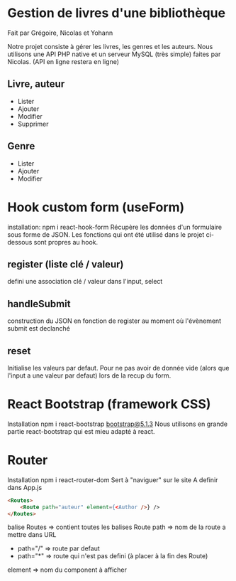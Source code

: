 # Gestion de livres d'une bibliothèque
Fait par Grégoire, Nicolas et Yohann

Notre projet consiste à gérer les livres, les genres et les auteurs.
Nous utilisons une API PHP native et un serveur MySQL (très simple) faites par Nicolas.
(API en ligne restera en ligne)

## Livre, auteur
<ul>
    <li>Lister</li>
    <li>Ajouter</li>
    <li>Modifier</li>
    <li>Supprimer</li>
</ul>

## Genre
<ul>
    <li>Lister</li>
    <li>Ajouter</li>
    <li>Modifier</li>
</ul>

# Hook custom form (useForm)
installation: npm i react-hook-form
Récupère les données d'un formulaire sous forme de JSON.
Les fonctions qui ont été utilisé dans le projet ci-dessous sont propres au hook.

## register (liste clé / valeur)
defini une association clé / valeur dans l'input, select

## handleSubmit
construction du JSON en fonction de register au moment où l'évènement submit est declanché

## reset
Initialise les valeurs par defaut. 
Pour ne pas avoir de donnée vide (alors que l'input a une valeur par defaut) lors de la recup du form.

# React Bootstrap (framework CSS)
Installation npm i react-bootstrap bootstrap@5.1.3
Nous utilisons en grande partie react-bootstrap qui est mieu adapté à react.

# Router
Installation npm i react-router-dom
Sert à "naviguer" sur le site
A definir dans App.js

``` HTML
<Routes>
    <Route path="auteur" element={<Author />} />
</Routes>
```
balise Routes => contient toutes les balises Route
path => nom de la route a mettre dans URL 

<ul>
    <li>path="/" => route par defaut</li>
    <li>path="*" => route qui n'est pas defini (à placer à la fin des Route)</li>
</ul>

element => nom du component à afficher